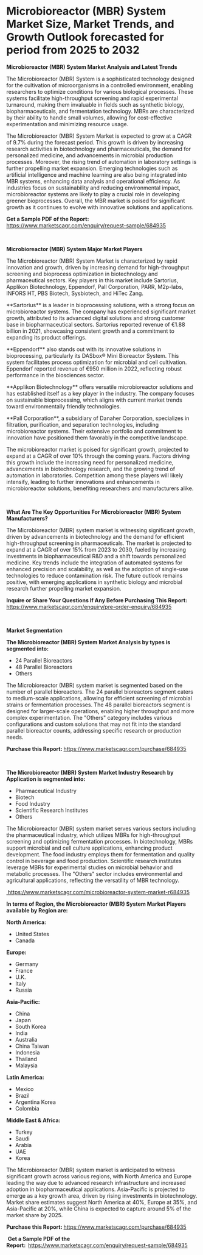 <p><h1>Microbioreactor (MBR) System Market Size, Market Trends, and Growth Outlook forecasted for period from 2025 to 2032</h1></p><p><strong>Microbioreactor (MBR) System Market Analysis and Latest Trends</strong></p>
<p><p>The Microbioreactor (MBR) System is a sophisticated technology designed for the cultivation of microorganisms in a controlled environment, enabling researchers to optimize conditions for various biological processes. These systems facilitate high-throughput screening and rapid experimental turnaround, making them invaluable in fields such as synthetic biology, biopharmaceuticals, and fermentation technology. MBRs are characterized by their ability to handle small volumes, allowing for cost-effective experimentation and minimizing resource usage.</p><p>The Microbioreactor (MBR) System Market is expected to grow at a CAGR of 9.7% during the forecast period. This growth is driven by increasing research activities in biotechnology and pharmaceuticals, the demand for personalized medicine, and advancements in microbial production processes. Moreover, the rising trend of automation in laboratory settings is further propelling market expansion. Emerging technologies such as artificial intelligence and machine learning are also being integrated into MBR systems, enhancing data analysis and operational efficiency. As industries focus on sustainability and reducing environmental impact, microbioreactor systems are likely to play a crucial role in developing greener bioprocesses. Overall, the MBR market is poised for significant growth as it continues to evolve with innovative solutions and applications.</p></p>
<p><strong>Get a Sample PDF of the Report:&nbsp;</strong> <a href="https://www.marketscagr.com/enquiry/request-sample/684935?utm_campaign=3172&utm_medium=2&utm_source=Github&utm_content=ia&utm_term=12042025&utm_id=microbioreactor-mbr-system">https://www.marketscagr.com/enquiry/request-sample/684935</a></p>
<p>&nbsp;</p>
<p><strong>Microbioreactor (MBR) System Major Market Players</strong></p>
<p><p>The Microbioreactor (MBR) System Market is characterized by rapid innovation and growth, driven by increasing demand for high-throughput screening and bioprocess optimization in biotechnology and pharmaceutical sectors. Key players in this market include Sartorius, Applikon Biotechnology, Eppendorf, Pall Corporation, PARR, M2p-labs, INFORS HT, PBS Biotech, Sysbiotech, and HiTec Zang.</p><p>**Sartorius** is a leader in bioprocessing solutions, with a strong focus on microbioreactor systems. The company has experienced significant market growth, attributed to its advanced digital solutions and strong customer base in biopharmaceutical sectors. Sartorius reported revenue of €1.88 billion in 2021, showcasing consistent growth and a commitment to expanding its product offerings.</p><p>**Eppendorf** also stands out with its innovative solutions in bioprocessing, particularly its DASbox® Mini Bioreactor System. This system facilitates process optimization for microbial and cell cultivation. Eppendorf reported revenue of €950 million in 2022, reflecting robust performance in the biosciences sector.</p><p>**Applikon Biotechnology** offers versatile microbioreactor solutions and has established itself as a key player in the industry. The company focuses on sustainable bioprocessing, which aligns with current market trends toward environmentally friendly technologies.</p><p>**Pall Corporation**, a subsidiary of Danaher Corporation, specializes in filtration, purification, and separation technologies, including microbioreactor systems. Their extensive portfolio and commitment to innovation have positioned them favorably in the competitive landscape.</p><p>The microbioreactor market is poised for significant growth, projected to expand at a CAGR of over 10% through the coming years. Factors driving this growth include the increasing need for personalized medicine, advancements in biotechnology research, and the growing trend of automation in laboratories. Competition among these players will likely intensify, leading to further innovations and enhancements in microbioreactor solutions, benefiting researchers and manufacturers alike.</p></p>
<p>&nbsp;</p>
<p><strong>What Are The Key Opportunities For Microbioreactor (MBR) System Manufacturers?</strong></p>
<p><p>The Microbioreactor (MBR) system market is witnessing significant growth, driven by advancements in biotechnology and the demand for efficient high-throughput screening in pharmaceuticals. The market is projected to expand at a CAGR of over 15% from 2023 to 2030, fueled by increasing investments in biopharmaceutical R&D and a shift towards personalized medicine. Key trends include the integration of automated systems for enhanced precision and scalability, as well as the adoption of single-use technologies to reduce contamination risk. The future outlook remains positive, with emerging applications in synthetic biology and microbial research further propelling market expansion.</p></p>
<p><strong>Inquire or Share Your Questions If Any Before Purchasing This Report:</strong> <a href="https://www.marketscagr.com/enquiry/pre-order-enquiry/684935?utm_campaign=3172&utm_medium=2&utm_source=Github&utm_content=ia&utm_term=12042025&utm_id=microbioreactor-mbr-system">https://www.marketscagr.com/enquiry/pre-order-enquiry/684935</a></p>
<p>&nbsp;</p>
<p><strong>Market Segmentation</strong></p>
<p><strong>The Microbioreactor (MBR) System Market Analysis by types is segmented into:</strong></p>
<p><ul><li>24 Parallel Bioreactors</li><li>48 Parallel Bioreactors</li><li>Others</li></ul></p>
<p><p>The Microbioreactor (MBR) system market is segmented based on the number of parallel bioreactors. The 24 parallel bioreactors segment caters to medium-scale applications, allowing for efficient screening of microbial strains or fermentation processes. The 48 parallel bioreactors segment is designed for larger-scale operations, enabling higher throughput and more complex experimentation. The "Others" category includes various configurations and custom solutions that may not fit into the standard parallel bioreactor counts, addressing specific research or production needs.</p></p>
<p><strong>Purchase this Report:&nbsp;</strong><a href="https://www.marketscagr.com/purchase/684935?utm_campaign=3172&utm_medium=2&utm_source=Github&utm_content=ia&utm_term=12042025&utm_id=microbioreactor-mbr-system">https://www.marketscagr.com/purchase/684935</a></p>
<p>&nbsp;</p>
<p><strong>The Microbioreactor (MBR) System Market Industry Research by Application is segmented into:</strong></p>
<p><ul><li>Pharmaceutical Industry</li><li>Biotech</li><li>Food Industry</li><li>Scientific Research Institutes</li><li>Others</li></ul></p>
<p><p>The Microbioreactor (MBR) system market serves various sectors including the pharmaceutical industry, which utilizes MBRs for high-throughput screening and optimizing fermentation processes. In biotechnology, MBRs support microbial and cell culture applications, enhancing product development. The food industry employs them for fermentation and quality control in beverage and food production. Scientific research institutes leverage MBRs for experimental studies on microbial behavior and metabolic processes. The "Others" sector includes environmental and agricultural applications, reflecting the versatility of MBR technology.</p></p>
<p><a href="https://www.marketscagr.com/microbioreactor-system-market-r684935?utm_campaign=3172&utm_medium=2&utm_source=Github&utm_content=ia&utm_term=12042025&utm_id=microbioreactor-mbr-system">&nbsp;https://www.marketscagr.com/microbioreactor-system-market-r684935</a></p>
<p><strong>In terms of Region, the Microbioreactor (MBR) System Market Players available by Region are:</strong></p>
<p>
    <p> <strong> North America: </strong>
        <ul>
            <li>United States</li>
            <li>Canada</li>
        </ul>
        </p> 
    <p> <strong> Europe: </strong>
        <ul>
            <li>Germany</li>
            <li>France</li>
            <li>U.K.</li>
            <li>Italy</li>
            <li>Russia</li>
        </ul>
        </p> 
    <p> <strong> Asia-Pacific: </strong>
        <ul>
            <li>China</li>
            <li>Japan</li>
            <li>South Korea</li>
            <li>India</li>
            <li>Australia</li>
            <li>China Taiwan</li>
            <li>Indonesia</li>
            <li>Thailand</li>
            <li>Malaysia</li>
        </ul>
        </p> 
    <p> <strong> Latin America: </strong>
        <ul>
            <li>Mexico</li>
            <li>Brazil</li>
            <li>Argentina Korea</li>
            <li>Colombia</li>
        </ul>
        </p> 
    <p> <strong> Middle East & Africa: </strong>
        <ul>
            <li>Turkey</li>
            <li>Saudi</li>
            <li>Arabia</li>
            <li>UAE</li>
            <li>Korea</li>
        </ul>
    </p>
    </p>
<p><p>The Microbioreactor (MBR) system market is anticipated to witness significant growth across various regions, with North America and Europe leading the way due to advanced research infrastructure and increased adoption in biopharmaceutical applications. Asia-Pacific is projected to emerge as a key growth area, driven by rising investments in biotechnology. Market share estimates suggest North America at 40%, Europe at 35%, and Asia-Pacific at 20%, while China is expected to capture around 5% of the market share by 2025.</p></p>
<p><strong>Purchase this Report: </strong><a href="https://www.marketscagr.com/purchase/684935?utm_campaign=3172&utm_medium=2&utm_source=Github&utm_content=ia&utm_term=12042025&utm_id=microbioreactor-mbr-system">https://www.marketscagr.com/purchase/684935</a></p>
<p>&nbsp;<strong>Get a Sample PDF of the Report:&nbsp;&nbsp;</strong><a href="https://www.marketscagr.com/enquiry/request-sample/684935?utm_campaign=3172&utm_medium=2&utm_source=Github&utm_content=ia&utm_term=12042025&utm_id=microbioreactor-mbr-system">https://www.marketscagr.com/enquiry/request-sample/684935</a></p>
<p><strong></strong></p>
<p><p></p><p></p><p></p></p>